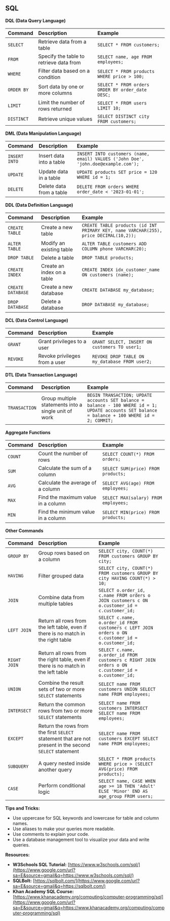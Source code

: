 ## SQL

**DQL (Data Query Language)**

|Command|Description|Example|
|:---|:---|:---|
|`SELECT`|Retrieve data from a table|`SELECT * FROM customers;`|
|`FROM`|Specify the table to retrieve data from|`SELECT name, age FROM employees;`|
|`WHERE`|Filter data based on a condition|`SELECT * FROM products WHERE price > 100;`|
|`ORDER BY`|Sort data by one or more columns|`SELECT * FROM orders ORDER BY order_date DESC;`|
|`LIMIT`|Limit the number of rows returned|`SELECT * FROM users LIMIT 10;`|
|`DISTINCT`|Retrieve unique values|`SELECT DISTINCT city FROM customers;`|

**DML (Data Manipulation Language)**

|Command|Description|Example|
|:---|:---|:---|
|`INSERT INTO`|Insert data into a table|`INSERT INTO customers (name, email) VALUES ('John Doe', 'john.doe@example.com');`|
|`UPDATE`|Update data in a table|`UPDATE products SET price = 120 WHERE id = 1;`|
|`DELETE`|Delete data from a table|`DELETE FROM orders WHERE order_date < '2023-01-01';`|

**DDL (Data Definition Language)**

|Command|Description|Example|
|:---|:---|:---|
|`CREATE TABLE`|Create a new table|`CREATE TABLE products (id INT PRIMARY KEY, name VARCHAR(255), price DECIMAL(10,2));`|
|`ALTER TABLE`|Modify an existing table|`ALTER TABLE customers ADD COLUMN phone VARCHAR(20);`|
|`DROP TABLE`|Delete a table|`DROP TABLE products;`|
|`CREATE INDEX`|Create an index on a table|`CREATE INDEX idx_customer_name ON customers (name);`|
|`CREATE DATABASE`|Create a new database|`CREATE DATABASE my_database;`|
|`DROP DATABASE`|Delete a database|`DROP DATABASE my_database;`|

**DCL (Data Control Language)**

|Command|Description|Example|
|:---|:---|:---|
|`GRANT`|Grant privileges to a user|`GRANT SELECT, INSERT ON customers TO user1;`|
|`REVOKE`|Revoke privileges from a user|`REVOKE DROP TABLE ON my_database FROM user2;`|

**DTL (Data Transaction Language)**

|Command|Description|Example|
|:---|:---|:---|
|`TRANSACTION`|Group multiple statements into a single unit of work|`BEGIN TRANSACTION; UPDATE accounts SET balance = balance - 100 WHERE id = 1; UPDATE accounts SET balance = balance + 100 WHERE id = 2; COMMIT;`|

**Aggregate Functions**

|Command|Description|Example|
|:---|:---|:---|
|`COUNT`|Count the number of rows|`SELECT COUNT(*) FROM orders;`|
|`SUM`|Calculate the sum of a column|`SELECT SUM(price) FROM products;`|
|`AVG`|Calculate the average of a column|`SELECT AVG(age) FROM employees;`|
|`MAX`|Find the maximum value in a column|`SELECT MAX(salary) FROM employees;`|
|`MIN`|Find the minimum value in a column|`SELECT MIN(price) FROM products;`|

**Other Commands**

|Command|Description|Example|
|:---|:---|:---|
|`GROUP BY`|Group rows based on a column|`SELECT city, COUNT(*) FROM customers GROUP BY city;`|
|`HAVING`|Filter grouped data|`SELECT city, COUNT(*) FROM customers GROUP BY city HAVING COUNT(*) > 10;`|
|`JOIN`|Combine data from multiple tables|`SELECT o.order_id, c.name FROM orders o JOIN customers c ON o.customer_id = c.customer_id;`|
|`LEFT JOIN`|Return all rows from the left table, even if there is no match in the right table|`SELECT c.name, o.order_id FROM customers c LEFT JOIN orders o ON c.customer_id = o.customer_id;`|
|`RIGHT JOIN`|Return all rows from the right table, even if there is no match in the left table|`SELECT c.name, o.order_id FROM customers c RIGHT JOIN orders o ON c.customer_id = o.customer_id;`|
|`UNION`|Combine the result sets of two or more `SELECT` statements|`SELECT name FROM customers UNION SELECT name FROM employees;`|
|`INTERSECT`|Return the common rows from two or more `SELECT` statements|`SELECT name FROM customers INTERSECT SELECT name FROM employees;`|
|`EXCEPT`|Return the rows from the first `SELECT` statement that are not present in the second `SELECT` statement|`SELECT name FROM customers EXCEPT SELECT name FROM employees;`|
|`SUBQUERY`|A query nested inside another query|`SELECT * FROM products WHERE price > (SELECT AVG(price) FROM products);`|
|`CASE`|Perform conditional logic|`SELECT name, CASE WHEN age >= 18 THEN 'Adult' ELSE 'Minor' END AS age_group FROM users;`|

**Tips and Tricks:**

  * Use uppercase for SQL keywords and lowercase for table and column names.
  * Use aliases to make your queries more readable.
  * Use comments to explain your code.
  * Use a database management tool to visualize your data and write queries.

**Resources:**

  * **W3Schools SQL Tutorial:** [https://www.w3schools.com/sql/](https://www.google.com/url?sa=E&source=gmail&q=https://www.w3schools.com/sql/)
  * **SQLBolt:** [https://sqlbolt.com/](https://www.google.com/url?sa=E&source=gmail&q=https://sqlbolt.com/)
  * **Khan Academy SQL Course:** [https://www.khanacademy.org/computing/computer-programming/sql](https://www.google.com/url?sa=E&source=gmail&q=https://www.khanacademy.org/computing/computer-programming/sql)
